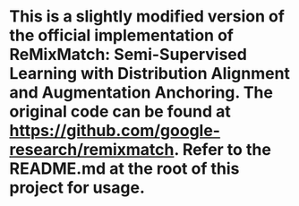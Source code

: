 # This is a slightly modified version of the official implementation of ReMixMatch: Semi-Supervised Learning with Distribution Alignment and Augmentation Anchoring. The original code can be found at https://github.com/google-research/remixmatch. Refer to the README.md at the root of this project for usage.